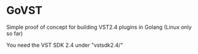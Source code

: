 # GoVST
Simple proof of concept for building VST2.4 plugins in Golang (Linux only so far)

You need the VST SDK 2.4 under "vstsdk2.4/"
